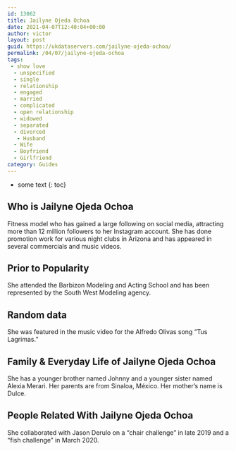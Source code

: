 ```yaml
---
id: 13062
title: Jailyne Ojeda Ochoa
date: 2021-04-07T12:40:04+00:00
author: victor
layout: post
guid: https://ukdataservers.com/jailyne-ojeda-ochoa/
permalink: /04/07/jailyne-ojeda-ochoa
tags:
 - show love
  - unspecified
  - single
  - relationship
  - engaged
  - married
  - complicated
  - open relationship
  - widowed
  - separated
  - divorced
   - Husband
  - Wife
  - Boyfriend
  - Girlfriend
category: Guides
---
```


* some text
{: toc}


## Who is Jailyne Ojeda Ochoa



Fitness model who has gained a large following on social media, attracting more than 12 million followers to her Instagram account. She has done promotion work for various night clubs in Arizona and has appeared in several commercials and music videos.

                
                
                
## Prior to Popularity



She attended the Barbizon Modeling and Acting School and has been represented by the South West Modeling agency.

                
                
                
## Random data



She was featured in the music video for the Alfredo Olivas song &#8220;Tus Lagrimas.&#8221;

                
                
                
## Family & Everyday Life of Jailyne Ojeda Ochoa



She has a younger brother named Johnny and a younger sister named Alexia Merari. Her parents are from Sinaloa, México. Her mother&#8217;s name is Dulce. 

                
                
                
## People Related With Jailyne Ojeda Ochoa



She collaborated with Jason Derulo on a &#8220;chair challenge&#8221; in late 2019 and a &#8220;fish challenge&#8221; in March 2020. 

                
              
            
          
          
          